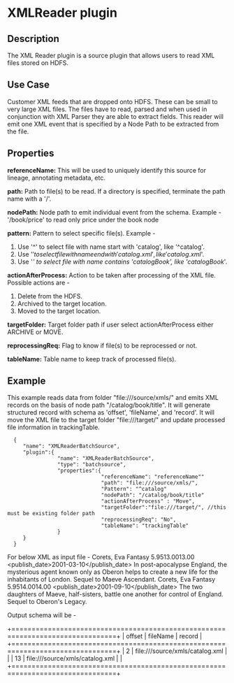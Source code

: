 # XMLReader plugin


Description
-----------
The XML Reader plugin is a source plugin that allows users to read XML files stored on HDFS.


Use Case
--------
Customer XML feeds that are dropped onto HDFS. These can be small to very large XML  files. The files have to read,
parsed and when used in conjunction with XML Parser they are able to extract fields. This reader will emit one XML
event that is specified by a Node Path to be extracted from the file.


Properties
----------
**referenceName:** This will be used to uniquely identify this source for lineage, annotating metadata, etc.

**path:** Path to file(s) to be read. If a directory is specified, terminate the path name with a '/'.

**nodePath:** Node path to emit individual event from the schema.
Example - '/book/price' to read only price under the book node

**pattern:** Pattern to select specific file(s).
Example -
1. Use '^' to select file with name start with 'catalog', like '^catalog'.
2. Use '$' to select file with name end with 'catalog.xml', like 'catalog.xml$'.
3. Use '*' to select file with name contains 'catalogBook', like 'catalogBook*'.

**actionAfterProcess:** Action to be taken after processing of the XML file.
Possible actions are -
1. Delete from the HDFS.
2. Archived to the target location.
3. Moved to the target location.

**targetFolder:** Target folder path if user select actionAfterProcess either ARCHIVE or MOVE.

**reprocessingReq:** Flag to know if file(s) to be reprocessed or not.

**tableName:** Table name to keep track of processed file(s).

Example
-------
This example reads data from folder "file:///source/xmls/" and emits XML records on the basis of node path
"/catalog/book/title". It will generate structured record with schema as 'offset', 'fileName', and 'record'.
It will move the XML file to the target folder "file:///target/" and update processed file information in trackingTable.

      {
         "name": "XMLReaderBatchSource",
         "plugin":{
                    "name": "XMLReaderBatchSource",
                    "type": "batchsource",
                    "properties":{
                                  "referenceName": "referenceName""
                                  "path": "file:///source/xmls/",
                                  "Pattern": "^catalog"
                                  "nodePath": "/catalog/book/title"
                                  "actionAfterProcess" : "Move",
                                  "targetFolder":"file:///target/", //this must be existing folder path
                                  "reprocessingReq": "No",
                                  "tableName": "trackingTable"
                    }
         }
      }


 For below XML as input file -
 <catalog>
    <book id="bk104">
       <author>Corets, Eva</author>
       <title>Oberon's Legacy</title>
       <genre>Fantasy</genre>
       <price><base>5.95</base><tax><surcharge>13.00</surcharge><excise>13.00</excise></tax></price>
       <publish_date>2001-03-10</publish_date>
       <description><name><name>In post-apocalypse England, the mysterious
       agent known only as Oberon helps to create a new life
       for the inhabitants of London. Sequel to Maeve
       Ascendant.</name></name></description>
    </book>
    <book id="bk105">
       <author>Corets, Eva</author>
       <title>The Sundered Grail</title>
       <genre>Fantasy</genre>
       <price><base>5.95</base><tax><surcharge>14.00</surcharge><excise>14.00</excise></tax></price>
       <publish_date>2001-09-10</publish_date>
       <description><name>The two daughters of Maeve, half-sisters,
       battle one another for control of England. Sequel to
       Oberon's Legacy.</name></description>
    </book>
 </catalog>

 Output schema will be -

   +================================================================================+
   | offset | fileName                          | record                            |
   +================================================================================+
   | 2      | file:///source/xmls/catalog.xml   | <title>Oberon's Legacy</title>    |
   | 13     | file:///source/xmls/catalog.xml   | <title>The Sundered Grail</title> |
   +================================================================================+
